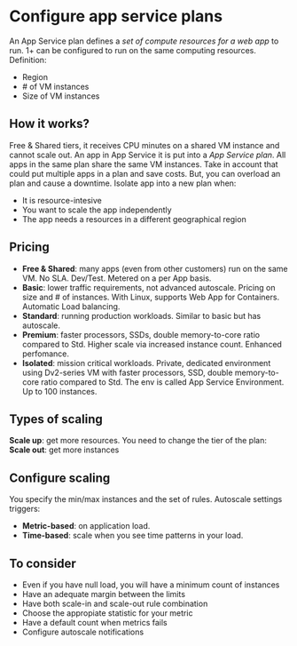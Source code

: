 # Configure app service plans
An App Service plan defines a *set of compute resources for a web app* to run. 1+  can be configured to run 
on the same computing resources. Definition:
- Region
- \# of VM instances
- Size of VM instances

## How it works?
Free & Shared tiers, it receives CPU minutes on a shared VM instance and cannot scale out. An app in App
Service it is put into a *App Service plan*. All apps in the same plan share the same VM instances. Take in 
account that could put multiple apps in a plan and save costs. But, you can overload an plan and cause a 
downtime. Isolate app into a new plan when:
- It is resource-intesive
- You want to scale the app independently
- The app needs a resources in a different geographical region

## Pricing
- **Free & Shared**: many apps (even from other customers) run on the same VM. No SLA. Dev/Test. Metered on a 
per App basis.
- **Basic**: lower traffic requirements, not advanced autoscale. Pricing on size and # of instances. With 
Linux, supports Web App for Containers. Automatic Load balancing.
- **Standard**: running production workloads. Similar to basic but has autoscale.
- **Premium**: faster processors, SSDs, double memory-to-core ratio compared to Std. Higher scale via 
increased instance count. Enhanced perfomance.
- **Isolated**: mission critical workloads. Private, dedicated environment using Dv2-series VM with faster
processors, SSD, double memory-to-core ratio compared to Std. The env is called App Service Environment. 
Up to 100 instances.

## Types of scaling
**Scale up**: get more resources. You need to change the tier of the plan:
**Scale out**: get more instances

## Configure scaling
You specify the min/max instances and the set of rules.
Autoscale settings triggers:
- **Metric-based**: on application load.
- **Time-based**: scale when you see time patterns in your load.

## To consider
- Even if you have null load, you will have a minimum count of instances
- Have an adequate margin between the limits
- Have both scale-in and scale-out rule combination
- Choose the appropiate statistic for your metric
- Have a default count when metrics fails
- Configure autoscale notifications